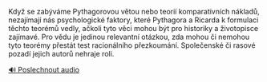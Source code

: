 
Když se zabýváme Pythagorovou větou nebo teorií komparativních nákladů, nezajímají nás psychologické faktory, které Pythagora a Ricarda k formulaci těchto teorémů vedly, ačkoli tyto věci mohou být pro historiky a životopisce zajímavé. Pro vědu je jedinou relevantní otázkou, zda mohou či nemohou tyto teorémy přestát test racionálního přezkoumání. Společenské či rasové pozadí jejich autorů nehraje roli.

[🔊 Poslechnout audio](/data/7-paragraphs/audio/chapter_25/para_008-Kdy-se-zabvme-Pythagorovou-vtou-nebo-teori-ko.mp3)
